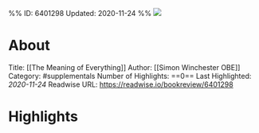 %%
ID: 6401298
Updated: 2020-11-24
%%
![](https://images-na.ssl-images-amazon.com/images/I/516BU5Ps4TL._SL500_.jpg)

# About
Title: [[The Meaning of Everything]]
Author: [[Simon Winchester OBE]]
Category: #supplementals
Number of Highlights: ==0==
Last Highlighted: *2020-11-24*
Readwise URL: https://readwise.io/bookreview/6401298

# Highlights 